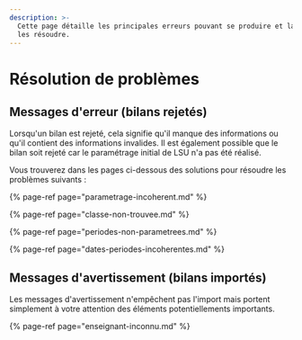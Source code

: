 ```yaml
---
description: >-
  Cette page détaille les principales erreurs pouvant se produire et la façon de
  les résoudre.
---
```


# Résolution de problèmes

## Messages d'erreur \(bilans rejetés\)

Lorsqu'un bilan est rejeté, cela signifie qu'il manque des informations ou qu'il contient des informations invalides. Il est également possible que le bilan soit rejeté car le paramétrage initial de LSU n'a pas été réalisé.

Vous trouverez dans les pages ci-dessous des solutions pour résoudre les problèmes suivants :

{% page-ref page="parametrage-incoherent.md" %}

{% page-ref page="classe-non-trouvee.md" %}

{% page-ref page="periodes-non-parametrees.md" %}

{% page-ref page="dates-periodes-incoherentes.md" %}

## Messages d'avertissement \(bilans importés\)

Les messages d'avertissement n'empêchent pas l'import mais portent simplement à votre attention des éléments potentiellements importants.

{% page-ref page="enseignant-inconnu.md" %}

